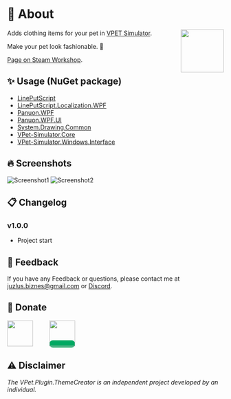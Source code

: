 # 🤔 About
<img src="https://steamuserimages-a.akamaihd.net/ugc/2538423216285807748/0CAA2BB7F5D5E848DB73983F7FD9A44629F1A4BF/?imw=5000&imh=5000&ima=fit&impolicy=Letterbox&imcolor=%23000000&letterbox=false" align="right" width="100px"/>

Adds clothing items for your pet in [VPET Simulator](https://store.steampowered.com/app/1920960/VPet/).

Make your pet look fashionable. 🎩

 [Page on Steam Workshop](https://steamcommunity.com/sharedfiles/filedetails/?id=3281444009).

## ✨ Usage (NuGet package)
- [LinePutScript](https://github.com/LorisYounger/LinePutScript?tab=readme-ov-file)
- [LinePutScript.Localization.WPF](https://github.com/LorisYounger/LinePutScript.Localization.WPF)
- [Panuon.WPF](https://github.com/Panuon/Panuon.WPF)
- [Panuon.WPF.UI](https://github.com/Panuon/Panuon.WPF.UI)
- [System.Drawing.Common](https://github.com/dotnet/winforms)
- [VPet-Simulator.Core](https://github.com/LorisYounger/VPet)
- [VPet-Simulator.Windows.Interface](https://github.com/LorisYounger/VPet)

## 🔥 Screenshots

![Screenshot1](https://steamuserimages-a.akamaihd.net/ugc/2538423216285865633/41A5AF97B17DE2ACB5B61CD29C6D8B6EC94B61B0/?imw=5000&imh=5000&ima=fit&impolicy=Letterbox&imcolor=%23000000&letterbox=false)
![Screenshot2](https://steamuserimages-a.akamaihd.net/ugc/2538423216285865638/34FDACE87E5F3C97DEF2B9A78873459D36961A19/?imw=5000&imh=5000&ima=fit&impolicy=Letterbox&imcolor=%23000000&letterbox=false)


## 📋 Changelog

### v1.0.0
- Project start


## 📝 Feedback

If you have any Feedback or questions, please contact me at juzlus.biznes@gmail.com or [Discord](https://discordapp.com/users/284780352042434570).


## 💝 Donate
<span>
  <a href="https://www.buymeacoffee.com/juzlus" target="_blank" alt="buymeacoffee" style="width: 40%; text-decoration: none; margin-right: 20px;">
    <img src="https://www.codehim.com/wp-content/uploads/2022/09/bmc-button-640x180.png" style="height: 60px;">
  </a>
  <a>⠀</a>
  <a href="https://buycoffee.to/juzlus" target="_blank" alt="buycoffee" style="text-decoration: none; width: 40%; background-color: rgb(0, 169, 98);border-radius: 10px;">
    <img src="https://buycoffee.to/btn/buycoffeeto-btn-primary.svg" style="height: 60px">
  </a>
</span>


## ⚠️ Disclaimer

_The VPet.Plugin.ThemeCreator is an independent project developed by an individual._
